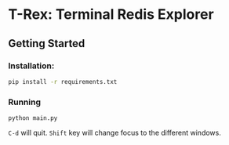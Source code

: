 # T-Rex: Terminal Redis Explorer

## Getting Started

### Installation:

```bash
pip install -r requirements.txt
```

### Running

```
python main.py
```

`C-d` will quit.
`Shift` key will change focus to the different windows.
